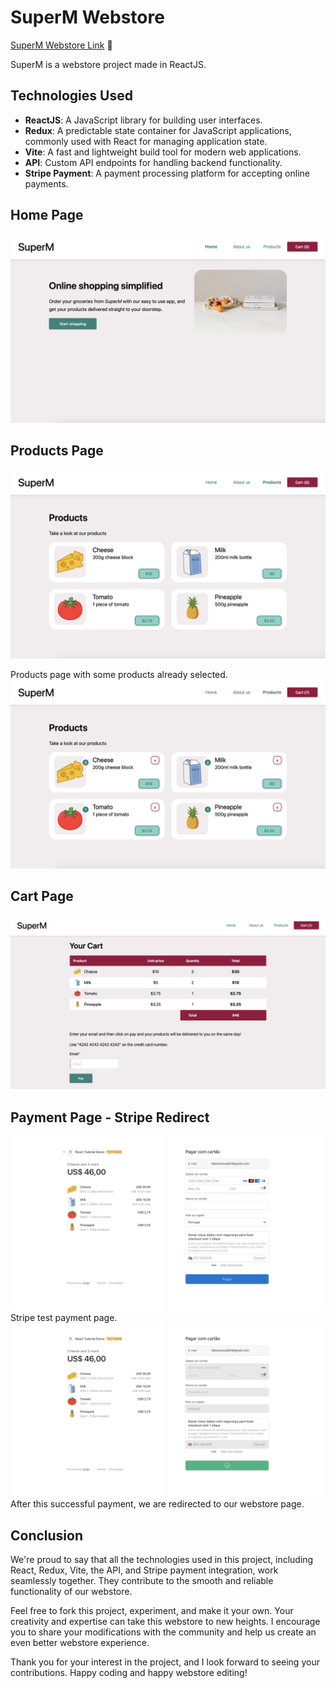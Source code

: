 # SuperM Webstore 
[SuperM Webstore Link](https://superm-onlinestore.netlify.app) 🛒

SuperM is a webstore project made in ReactJS.

## Technologies Used

- **ReactJS**: A JavaScript library for building user interfaces.
- **Redux**: A predictable state container for JavaScript applications, commonly used with React for managing application state.
- **Vite**: A fast and lightweight build tool for modern web applications.
- **API**: Custom API endpoints for handling backend functionality.
- **Stripe Payment**: A payment processing platform for accepting online payments.

## Home Page
![Home Page](superm-vite-react18-usefetch/screenshots/superMhome.png)

## Products Page
![Home Page](superm-vite-react18-usefetch/screenshots/superMproducts.png)

Products page with some products already selected.
![Home Page](superm-vite-react18-usefetch/screenshots/superMproducts2.png)

## Cart Page
![Home Page](superm-vite-react18-usefetch/screenshots/superMcart.png)

## Payment Page - Stripe Redirect
![Home Page](superm-vite-react18-usefetch/screenshots/superMpayment.png)
Stripe test payment page.
![Home Page](superm-vite-react18-usefetch/screenshots/superMpayment2.png)
After this successful payment, we are redirected to our webstore page.

## Conclusion

We're proud to say that all the technologies used in this project, including React, Redux, Vite, the API, and Stripe payment integration, work seamlessly together. They contribute to the smooth and reliable functionality of our webstore.

Feel free to fork this project, experiment, and make it your own. Your creativity and expertise can take this webstore to new heights. I encourage you to share your modifications with the community and help us create an even better webstore experience.

Thank you for your interest in the project, and I look forward to seeing your contributions. Happy coding and happy webstore editing!
